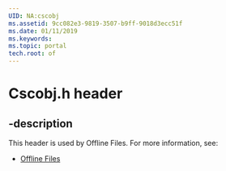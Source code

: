 ```yaml
---
UID: NA:cscobj
ms.assetid: 9cc082e3-9819-3507-b9ff-9018d3ecc51f
ms.date: 01/11/2019
ms.keywords: 
ms.topic: portal
tech.root: of
---
```


# Cscobj.h header


## -description


This header is used by Offline Files. For more information, see:

- [Offline Files](../_of/index.md)

